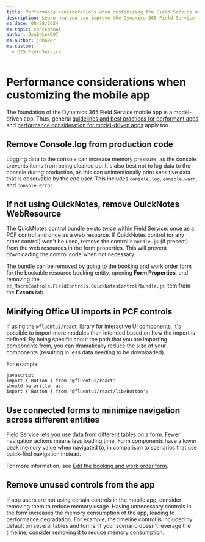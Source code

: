 ```yaml
---
title: Performance considerations when customizing the Field Service mobile app
description: Learn how you can improve the Dynamics 365 Field Service mobile app performance when running customizations.
ms.date: 08/28/2024
ms.topic: conceptual
author: JonBaker007
ms.author: jobaker
ms.custom:
  - O25-FieldService
---
```


# Performance considerations when customizing the mobile app

The foundation of the Dynamics 365 Field Service mobile app is a model-driven app. Thus, general [guidelines and best practices for performant apps](/power-apps/mobile/power-apps-mobile-canvas-app-restarts#best-practices-for-building-performant-apps) and [performance consideration for model-driven apps](/power-apps/maker/model-driven-apps/design-performant-forms) apply too.

## Remove Console.log from production code

Logging data to the console can increase memory pressure, as the console prevents items from being cleaned up. It's also best not to log data to the console during production, as this can unintentionally print sensitive data that is observable by the end user. This includes `console.log`, `console.warn`, and `console.error`.

## If not using QuickNotes, remove QuickNotes WebResource

The QuickNotes control bundle exists twice within Field Service: once as a PCF control and once as a web resource. If QuickNotes control (or any other control) won't be used, remove the control's `bundle.js` (if present) from the web resources in the form properties. This will prevent downloading the control code when not necessary.

The bundle can be removed by going to the booking and work order form for the bookable resource booking entity, opening **Form Properties**, and removing the `cc_MscrmControls.FieldControls.QuickNotesControl/bundle.js` item from the **Events** tab.

## Minifying Office UI imports in PCF controls

If using the `@fluentui/react` library for interactive UI components, it's possible to import more modules than intended based on how the import is defined. By being specific about the path that you are importing components from, you can dramatically reduce the size of your components (resulting in less data needing to be downloaded).

For example:

```
javascript
import { Button } from '@fluentui/react'
should be written as: 
import { Button } from '@fluentui/react/lib/Button';
```

## Use connected forms to minimize navigation across different entities

Field Service lets you use data from different tables on a form. Fewer navigation actions means less loading time. Form components have a lower peak memory value when navigated to, in comparison to scenarios that use quick-find navigation instead.

For more information, see [Edit the booking and work order form](field-service-mobile-change-work-order-booking-form.md).

## Remove unused controls from the app

If app users are not using certain controls in the mobile app, consider removing them to reduce memory usage. Having unnecessary controls in the form increases the memory consumption of the app, leading to performance degradation. For example, the timeline control is included by default on several tables and forms. If your scenario doesn't leverage the timeline, consider removing it to reduce memory consumption.
